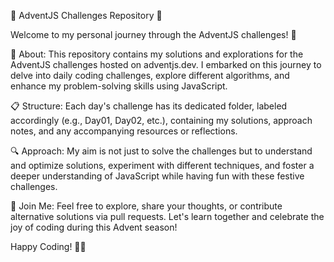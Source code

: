 🎄 AdventJS Challenges Repository 🎁

Welcome to my personal journey through the AdventJS challenges! 🚀

🌟 About:
This repository contains my solutions and explorations for the AdventJS challenges hosted on adventjs.dev. I embarked on this journey to delve into daily coding challenges, explore different algorithms, and enhance my problem-solving skills using JavaScript.

📋 Structure:
Each day's challenge has its dedicated folder, labeled accordingly (e.g., Day01, Day02, etc.), containing my solutions, approach notes, and any accompanying resources or reflections.

🔍 Approach:
My aim is not just to solve the challenges but to understand and optimize solutions, experiment with different techniques, and foster a deeper understanding of JavaScript while having fun with these festive challenges.

🚀 Join Me:
Feel free to explore, share your thoughts, or contribute alternative solutions via pull requests. Let's learn together and celebrate the joy of coding during this Advent season!

Happy Coding! 🌟✨
